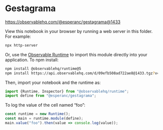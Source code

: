 # Gestagrama

https://observablehq.com/@esperanc/gestagrama@1433

View this notebook in your browser by running a web server in this folder. For
example:

~~~sh
npx http-server
~~~

Or, use the [Observable Runtime](https://github.com/observablehq/runtime) to
import this module directly into your application. To npm install:

~~~sh
npm install @observablehq/runtime@5
npm install https://api.observablehq.com/d/09efb508ad722ae8@1433.tgz?v=3
~~~

Then, import your notebook and the runtime as:

~~~js
import {Runtime, Inspector} from "@observablehq/runtime";
import define from "@esperanc/gestagrama";
~~~

To log the value of the cell named “foo”:

~~~js
const runtime = new Runtime();
const main = runtime.module(define);
main.value("foo").then(value => console.log(value));
~~~
